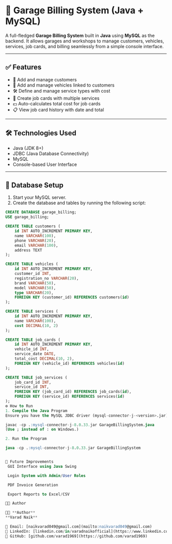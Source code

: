 # 🚗 Garage Billing System (Java + MySQL)

A full-fledged **Garage Billing System** built in **Java** using **MySQL** as the backend. It allows garages and workshops to manage customers, vehicles, services, job cards, and billing seamlessly from a simple console interface.

---

## ✅ Features

- 📇 Add and manage customers
- 🚙 Add and manage vehicles linked to customers
- 🛠️ Define and manage service types with cost
- 🧾 Create job cards with multiple services
- 💵 Auto-calculates total cost for job cards
- 📋 View job card history with date and total

---

## 🛠️ Technologies Used

- Java (JDK 8+)
- JDBC (Java Database Connectivity)
- MySQL
- Console-based User Interface

---

## 🧩 Database Setup

1. Start your MySQL server.
2. Create the database and tables by running the following script:

```sql
CREATE DATABASE garage_billing;
USE garage_billing;

CREATE TABLE customers (
    id INT AUTO_INCREMENT PRIMARY KEY,
    name VARCHAR(100),
    phone VARCHAR(20),
    email VARCHAR(100),
    address TEXT
);

CREATE TABLE vehicles (
    id INT AUTO_INCREMENT PRIMARY KEY,
    customer_id INT,
    registration_no VARCHAR(20),
    brand VARCHAR(50),
    model VARCHAR(50),
    type VARCHAR(20),
    FOREIGN KEY (customer_id) REFERENCES customers(id)
);

CREATE TABLE services (
    id INT AUTO_INCREMENT PRIMARY KEY,
    name VARCHAR(100),
    cost DECIMAL(10, 2)
);

CREATE TABLE job_cards (
    id INT AUTO_INCREMENT PRIMARY KEY,
    vehicle_id INT,
    service_date DATE,
    total_cost DECIMAL(10, 2),
    FOREIGN KEY (vehicle_id) REFERENCES vehicles(id)
);

CREATE TABLE job_services (
    job_card_id INT,
    service_id INT,
    FOREIGN KEY (job_card_id) REFERENCES job_cards(id),
    FOREIGN KEY (service_id) REFERENCES services(id)
);
⚙️ How to Run
1. Compile the Java Program
Ensure you have the MySQL JDBC driver (mysql-connector-j-<version>.jar) in your classpath.

javac -cp .:mysql-connector-j-8.0.33.jar GarageBillingSystem.java
(Use ; instead of : on Windows.)

2. Run the Program

java -cp .:mysql-connector-j-8.0.33.jar GarageBillingSystem


🚀 Future Improvements
 GUI Interface using Java Swing

 Login System with Admin/User Roles

 PDF Invoice Generation

 Export Reports to Excel/CSV

👨‍💻 Author

👨‍💻 **Author**  
**Varad Naik**

📧 Email: [naikvarad049@gmail.com](mailto:naikvarad049@gmail.com)  
🔗 LinkedIn: [linkedin.com/in/varadnaikofficial](https://www.linkedin.com/in/varadnaikofficial)  
🐙 GitHub: [github.com/varad1969](https://github.com/varad1969)


